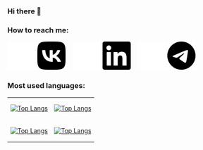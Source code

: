 ### Hi there 👋


### How to reach me:

[vk-light]: https://vk.com/zubrailx#gh-dark-mode-only
[vk-dark]: https://vk.com/zubrailx#gh-light-mode-only
[linkedin-light]: https://www.linkedin.com/in/nikita-kulakov-8a21b7203#gh-dark-mode-only
[linkedin-dark]: https://www.linkedin.com/in/nikita-kulakov-8a21b7203#gh-light-mode-only
[telegram-light]: https://t.me/zubrailx#gh-dark-mode-only
[telegram-dark]: https://t.me/zubrailx#gh-light-mode-only

[![website](icons/vk-light.svg)][vk-light]
[![website](icons/vk-dark.svg)][vk-dark]
&nbsp;&nbsp;
[![website](icons/linkedin-light.svg)][linkedin-light]
[![website](icons/linkedin-dark.svg)][linkedin-dark]
&nbsp;&nbsp;
[![website](icons/telegram-light.svg)][telegram-light]
[![website](icons/telegram-dark.svg)][telegram-dark]


<!--
### Languages and tools:
>   In progress
-->


### Most used languages:

[theme-dark]: #gh-dark-mode-only
[theme-light]: #gh-light-mode-only




<table>
<tr>
  <td>

[![Top Langs](https://github-readme-stats.vercel.app/api/top-langs/?username=zubrailx&layout=compact&langs_count=10&hide_border=true&hide_title=true&theme=dark&text_color=eeeeee)][theme-dark] 

  </td>
  <td>

[![Top Langs](https://github-readme-stats.vercel.app/api/top-langs/?username=zubrailx&layout=compact&langs_count=10&hide_border=true&hide_title=true&theme=dark&text_color=eeeeee)][theme-dark] 

  </td>
</tr>
<tr>
  <td>

[![Top Langs](https://github-readme-stats.vercel.app/api/top-langs/?username=zubrailx&layout=compact&langs_count=10&hide_border=true&hide_title=true&theme=light)][theme-light] 

  </td>
  <td>

[![Top Langs](https://github-readme-stats.vercel.app/api/top-langs/?username=zubrailx&layout=compact&langs_count=10&hide_border=true&hide_title=true&theme=light)][theme-light] 

  </td>
<tr>
</table>